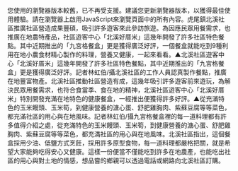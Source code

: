 您使用的瀏覽器版本較舊，已不再受支援。建議您更新瀏覽器版本，以獲得最佳使用體驗。請在瀏覽器上啟用JavaScript來瀏覽頁面中的所有內容。虎尾鎮北溪社區推廣社區營造成果豐碩，吸引許多遊客來此參訪旅遊。為因應民眾用餐需求，也推廣在地農特產品，社區遊客中心「北溪好厝米」這幾年開發了許多社區特色餐點。其中近期推出的「九宮格餐盒」更是獲得廣泛好評，一個餐盒就能吃到9種利用在地小農食材精心製作的料理，營養又健康，一起來看看。▲北溪社區遊客中心「北溪好厝米」這幾年開發了許多社區特色餐點，其中近期推出的「九宮格餐盒」更是獲得廣泛好評。記者林虹伯/攝北溪社區的工作人員認真製作餐點，推廣在地豐富物產。北溪社區推動社區營造有成，這幾年吸引許多遊客前來遊玩，為解決民眾用餐需求，也符合食當季、食在地的精神，北溪社區遊客中心「北溪好厝米」特別開發充滿在地特色的健康餐盒，一經推出便獲得許多好評。▲從充滿特色的玉米饅頭、玉米筍，到健康營養的溏心蛋、舒肥雞胸肉、紫蘇豆腐等等菜色，都充滿社區的用心與在地風味。記者林虹伯/攝九宮格餐盒裡的每一道料理都有許多值得介紹之處，從充滿特色的玉米饅頭、玉米筍，到健康營養的溏心蛋、舒肥雞胸肉、紫蘇豆腐等等菜色，都充滿社區的用心與在地風味。北溪社區指出，這個餐盒採用少油、低鹽方式烹飪，採用許多原型食物，每一道料理都嚴格把關，就是希望大家能夠吃得安心又健康。這樣一份便當不僅能吃到許多在地農產，也能吃出社區的用心與對土地的情感，想品嘗的鄉親可以透過電話或網路向北溪社區訂購。